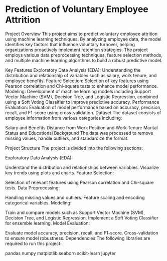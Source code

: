 # Prediction of Voluntary Employee Attrition

Project Overview
This project aims to predict voluntary employee attrition using machine learning techniques. By analyzing employee data, the model identifies key factors that influence voluntary turnover, helping organizations proactively implement retention strategies. The project employs various data preprocessing techniques, feature selection methods, and multiple machine learning algorithms to build a robust predictive model.

Key Features
Exploratory Data Analysis (EDA): Understanding the distribution and relationship of variables such as salary, work tenure, and employee benefits.
Feature Selection: Selection of key features using Pearson correlation and Chi-square tests to enhance model performance.
Modeling: Development of machine learning models including Support Vector Machine (SVM), Decision Tree, and Logistic Regression, combined using a Soft Voting Classifier to improve predictive accuracy.
Performance Evaluation: Evaluation of model performance based on accuracy, precision, recall, and F1-score using cross-validation.
Dataset
The dataset consists of employee information from various categories including:

Salary and Benefits
Distance from Work
Position and Work Tenure
Marital Status and Educational Background
The data was processed to remove missing values, handle outliers, and standardize the format.

Project Structure
The project is divided into the following sections:

Exploratory Data Analysis (EDA):

Understand the distribution and relationships between variables.
Visualize key trends using plots and charts.
Feature Selection:

Selection of relevant features using Pearson correlation and Chi-square tests.
Data Preprocessing:

Handling missing values and outliers.
Feature scaling and encoding categorical variables.
Modeling:

Train and compare models such as Support Vector Machine (SVM), Decision Tree, and Logistic Regression.
Implement a Soft Voting Classifier for ensemble learning.
Model Evaluation:

Evaluate model accuracy, precision, recall, and F1-score.
Cross-validation to ensure model robustness.
Dependencies
The following libraries are required to run this project:

pandas
numpy
matplotlib
seaborn
scikit-learn
jupyter
